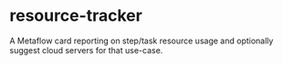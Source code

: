 # resource-tracker

A Metaflow card reporting on step/task resource usage and optionally suggest cloud servers for that use-case.
